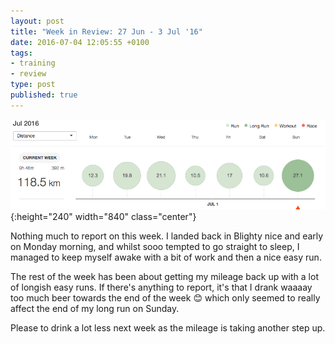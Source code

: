 ```yaml
---
layout: post
title: "Week in Review: 27 Jun - 3 Jul '16"
date: 2016-07-04 12:05:55 +0100
tags:
- training
- review
type: post
published: true
---
```


![Week in Review: 27 Jun - 3 Jul '16](/assets/week-in-review-27Jun-3Jul16.png){:height="240" width="840" class="center"}

Nothing much to report on this week. I landed back in Blighty nice and early on Monday morning, and whilst sooo tempted to go straight to sleep, I managed to keep myself awake with a bit of work and then a nice easy run.

The rest of the week has been about getting my mileage back up with a lot of longish easy runs. If there's anything to report, it's that I drank waaaay too much beer towards the end of the week :blush: which only seemed to really affect the end of my long run on Sunday.

Please to drink a lot less next week as the mileage is taking another step up.
